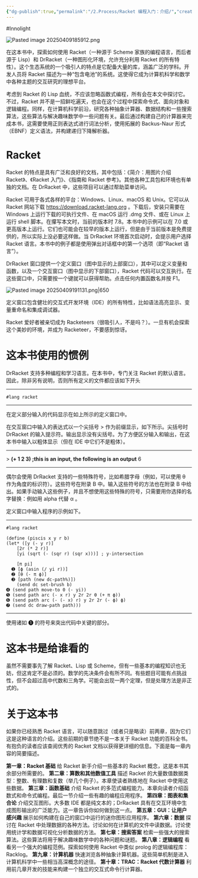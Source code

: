 ```yaml
---
{"dg-publish":true,"permalink":"/2.Process/Racket 编程入门：介绍/","created":"2025-04-09T18:56:45.040+08:00","updated":"2025-04-10T18:50:03.825+08:00"}
---
```


#Innolight

![Pasted image 20250409185912.png](/img/user/0.Asset/resource/Pasted%20image%2020250409185912.png)

在这本书中，探索如何使用 Racket（一种源于 Scheme 家族的编程语言，而后者源于 Lisp）和 DrRacket（一种图形化环境，允许充分利用 Racket 的所有特性）。这个生态系统的一个吸引人的特点是它配备大量的库，涵盖广泛的学科。开发人员将 Racket 描述为一种“包含电池”的系统。这使得它成为计算机科学和数学中各种主题的交互研究的理想平台。

考虑到 Racket 的 Lisp 血统，不应该忽略函数式编程，所有会在本文中探讨它。不过，Racket 并不是一招鲜吃遍天，也会在这个过程中探索命令式、面向对象和逻辑编程。同样，在计算机科学前沿，研究各种抽象计算器、数据结构和一些搜索算法，这些算法与解决趣味数学中一些问题有关。最后通过构建自己的计算器来完成本书，这需要使用正则表达式进行词法分析，使用拓展的 Backus-Naur 形式（EBNF）定义语法，并构建递归下降解析器。

# Racket

Racket 的特点是具有广泛和良好的文档，其中包括：《简介：用图片介绍 Racket》、《Racket 入门》、《指南和 Racket 参考》。其他各种工具包和环境也有单独的文档。在 DrRacket 中，这些项目可以通过帮助菜单访问。

Racket 可用于各式各样的平台：Windows、Linux、macOS 和 Unix。它可以从 Racket 网站下载 https://download.racket-lang.org 。下载后，安装只需要在 Windows 上运行下载的可执行文件、在 macOS 运行 .dmg 文件、或在 Linux 上运行 shell 脚本。在攥写本文时，当前的版本时 7.8。本书中的示例可以在 7.0 或更高版本上运行。它们也可能会在较早的版本上运行，但是由于当前版本是免费提供的，所以实际上没必要这样做。当 DrRacket 环境首次启动时，会提示用户选择 Racket 语言。本书中的例子都是使用弹出对话框中的第一个选项（即“Racket 语言”）。

DrRacket 窗口提供一个定义窗口（图中显示的上部窗口），其中可以定义变量和函数，以及一个交互窗口（图中显示的下部窗口），Racket 代码可以交互执行。在这些窗口中，只需要按一个键就可以获得帮助。点击任何内置函数名并按 F1。

![Pasted image 20250409191131.png|650](/img/user/0.Asset/resource/Pasted%20image%2020250409191131.png)

定义窗口包含健壮的交互式开发环境（IDE）的所有特性，比如语法高亮显示、变量重命名和集成调试器。

Racket 爱好者被亲切成为 Racketeers（很吸引人，不是吗？）。一旦有机会探索这个美妙的环境，并成为 Racketeer，不要感到惊讶。

# 这本书使用的惯例

DrRacket 支持多种编程和学习语言。在本书中，专门关注 Racket 的默认语言。因此，除非另有说明，否则所有定义的文件都应该如下开头

---

```
#lang racket
```

---

在定义部分输入的代码显示在如上所示的定义窗口中。

在交互窗口中输入的表达式以一个尖括号 > 作为前缀显示，如下所示。尖括号时 DrRacket 的输入提示符。输出显示没有尖括号。为了方便区分输入和输出，在这本书中输入以粗体显示（但在 IDE 中它们不是粗体）。

---

\> **(+ 1 2 3) ;this is an input, the following is an output**
6

---

偶尔会使用 DrRacket 支持的一些特殊符号，比如希腊字母（例如，可以使用 θ 作为角度的标识符）。这些符号在附录 B 中。输入这些符号的方法也在附录 B 中给出。如果手动输入这些例子，并且不想使用这些特殊的符号，只需要用你选择的名字替换：例如用 alpha 代替 α 。

定义窗口中输入程序的示例如下。

---

```
#lang racket

(define (piscis x y r b)
(let* ([y (- y r)]
	[2r (* 2 r)]
	[yi (sqrt (- (sqr r) (sqr x)))] ; y-intersection

	[π pi]
  ➊ [ϕ (asin (/ yi r))]
  ➋ [θ (- π ϕ)]
  ➌ [path (new dc-path%)])
	(send dc set-brush b)
➍ (send path move-to 0 (- yi))
➎ (send path arc (- x r) y 2r 2r θ (+ π ϕ))
➏ (send path arc (- (- x) r) y 2r 2r (- ϕ) ϕ)
➐ (send dc draw-path path)))
```

---

使用诸如 ➊ 的符号来突出代码中关键的部分。

# 这本书是给谁看的

虽然不需要事先了解 Racket、Lisp 或 Scheme，但有一些基本的编程知识也无妨，但这肯定不是必须的。数学的先决条件会有所不同。有些题目可能有点挑战性，但不会超过高中代数和三角学。可能会出现一两个定理，但是处理方法是非正式的。

# 关于这本书

如果你已经熟悉 Racket 语言，可以随意跳过（或者只是略读）前两章，因为它们这是这种语言的介绍。这些前期的章节绝不是一本关于 Racket 功能的百科全书。有抱负的读者应该查阅优秀的 Racket 文档以获得更详细的信息。下面是每一章内容的简要描述。

**第一章：Racket 基础** 给 Racket 新手介绍一些基本的 Racket 概念，这是本书其余部分所需要的。
**第二章：算数和其他数值工具** 描述 Racket 的大量数值数据类型：整数、有理数和复数（举几个例子）。本章使读者熟练地在 Racket 中使用这些数据。
**第三章：函数基础** 介绍 Racket 的多范式编程能力。本章向读者介绍函数式和命令式编程。最后一节介绍一些有趣的编程应用程序。
**第四章：图表和集合论** 介绍交互图形。大多数 IDE 都是纯文本的；DrRacket 具有在交互环境中生成图形输出的广泛能力。这一章告诉你如何做到这一点。
**第五章：GUI：让用户感兴趣** 展示如何构建在自己的窗口中运行的迷你图形应用程序。
**第六章：数据** 探讨在 Racket 中处理数据的各种方法。讨论如何在计算机的文件中读数据。讨论使用统计学和数据可视化分析数据的方法。
**第七章：搜索答案** 检索一些强大的搜索算法。这些算法将用于解决趣味数学中的各种问题和谜题。
**第八章：逻辑编程** 看看另一个强大的编程范例。探索如何使用 Racket 中类似 prolog 的逻辑编程库：Racklog。
**第九章：计算机器** 快速浏览各种抽象计算机器。这些简单机制是进入计算机科学中一些相当高深概念的途径。
**第十章：TRAC：Racket 代数计算器** 利用前几章开发的技能来构建一个独立的交互式命令行计算器。
